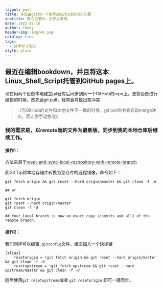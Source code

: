 ```yaml
---
layout: post
title: 多设备git同一个账号到GitHub的同步问题
subtitle: 离心迸落叶，乡梦入寒流。
date: 2021-12-10
author: Chevy
header-img: img/48.png
catalog: true
tags:
  - 技术学习笔记
style: plain
---
```


## 最近在编辑bookdown，并且将这本Linux_Shell_Script托管到GitHub pages上。
现在用两个设备本地建立git仓库后同步到同一个GitHub的repo上，更换设备进行编辑的时候，首先会git pull，经常会导致出现冲突


> 《当GitHub的文件和本地文件不一致的时候，git pull命令会自动merge冲突，再让你手动修改》

### **我的需求是，以remote端的文件为最新版，同步到我的本地仓库后继续工作。**

#### 操作1：

方法来源于[reset-and-sync-local-respository-with-remote-branch](https://www.ocpsoft.org/tutorials/git/reset-and-sync-local-respository-with-remote-branch/)

此Git Tip将本地存储库转换为您仓库的远程镜像，命令如下：

```shell
git fetch origin && git reset --hard origin/master && git clean -f -d

## or

git fetch origin
git reset --hard origin/master
git clean -f -d

## Your local branch is now an exact copy (commits and all) of the remote branch.
```

#### 操作2：

我们同样可以编辑`.gitconfig`文件，里面加入一个快捷键

```shell
[alias]
    resetorigin = !git fetch origin && git reset --hard origin/master && git clean -f -d
    resetupstream = !git fetch upstream && git reset --hard upstream/master && git clean -f -d
```
随后使用`git resetupstream`或者 `git resetorigin` 即可一键同步。

